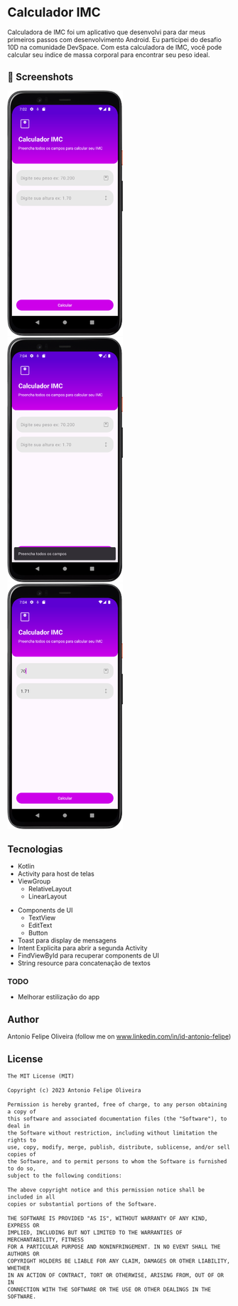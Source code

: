 # Calculador IMC
Calculadora de IMC foi um aplicativo que desenvolvi para dar meus primeiros passos com desenvolvimento Android. Eu participei do desafio 10D na comunidade DevSpace.
Com esta calculadora de IMC, você pode calcular seu índice de massa corporal para encontrar seu peso ideal.



## :camera_flash: Screenshots
<!-- You can add more screenshots here if you like -->

<img src="/result/IMG_1.png" width="260">&emsp;<img src="/result/IMG_2.png" width="260">&emsp;<img src="/result/IMG_3.png" width="260">


## Tecnologias
* Kotlin
* Activity para host de telas
* ViewGroup
    * RelativeLayout
    * LinearLayout
- Components de UI
    - TextView
    - EditText
    - Button
- Toast para display de mensagens
- Intent Explicita para abrir a segunda Activity
- FindViewById para recuperar components de UI
- String resource para concatenação de textos


### TODO
- Melhorar estilização do app

## Author
Antonio Felipe Oliveira (follow me on www.linkedin.com/in/id-antonio-felipe)

## License
```
The MIT License (MIT)

Copyright (c) 2023 Antonio Felipe Oliveira

Permission is hereby granted, free of charge, to any person obtaining a copy of
this software and associated documentation files (the "Software"), to deal in
the Software without restriction, including without limitation the rights to
use, copy, modify, merge, publish, distribute, sublicense, and/or sell copies of
the Software, and to permit persons to whom the Software is furnished to do so,
subject to the following conditions:

The above copyright notice and this permission notice shall be included in all
copies or substantial portions of the Software.

THE SOFTWARE IS PROVIDED "AS IS", WITHOUT WARRANTY OF ANY KIND, EXPRESS OR
IMPLIED, INCLUDING BUT NOT LIMITED TO THE WARRANTIES OF MERCHANTABILITY, FITNESS
FOR A PARTICULAR PURPOSE AND NONINFRINGEMENT. IN NO EVENT SHALL THE AUTHORS OR
COPYRIGHT HOLDERS BE LIABLE FOR ANY CLAIM, DAMAGES OR OTHER LIABILITY, WHETHER
IN AN ACTION OF CONTRACT, TORT OR OTHERWISE, ARISING FROM, OUT OF OR IN
CONNECTION WITH THE SOFTWARE OR THE USE OR OTHER DEALINGS IN THE SOFTWARE.
```

